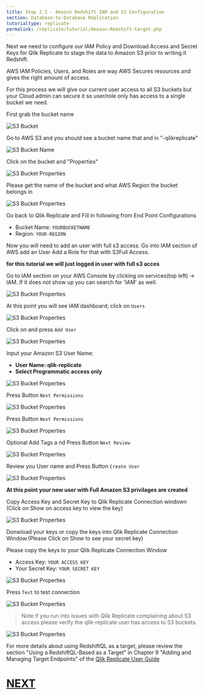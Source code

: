 ```yaml
---
title: Step 2.1 - Amazon Redshift IAM and S3 Configuration 
section: Database-to-Database Replication
tutorialtype: replicate
permalink: /replicate/tutorial/Amazon-Redshift-target.php
---
```


Next we need to configure our IAM Policy and Download Access and Secret Keys for Qlik Replicate to stage the data to Amazon S3 prior to writing it Redshift.

AWS IAM Policies, Users, and Roles are way AWS Secures resources and gives the right amount of access.

For this process we will give our current user access to all S3 buckets but your Cloud admin can secure it so user/role only has access to a single bucket we need.

First grab the bucket name

![S3 Bucket](/images/redshift-s3-1.png)

Go to AWS S3 and you should see a bucket name that and in "-qlikreplicate"

![S3 Bucket Name](/images/redshift-s3-2.png)

Click on the bucket and "Properties"

![S3 Bucket Properties](/images/redshift-s3-3.png)

Please get the name of the bucket and what AWS Region the bucket belongs in

![S3 Bucket Properties](/images/redshift-s3-4.png)

Go back to Qlik Replicate and Fill in following from End Point Configurations

* Bucket Name: `YOURBUCKETNAME`
* Region: `YOUR-REGION`

Now you will need to add an user with full s3 access. 
Go into IAM section of AWS add an User
Add a Role for that with S3Full Access.

__for this tutorial we will just logged in user with full s3 acces__

Go to IAM section on your AWS Console by clicking on services(top left) -> IAM.  If it does not show up you can search for 'IAM' as well.

![S3 Bucket Properties](/images/redshift-s3-5.png)

At this point you will see IAM dashboard; click on `Users`

![S3 Bucket Properties](/images/redshift-s3-6.png)

Click on and press `Add User`

![S3 Bucket Properties](/images/redshift-s3-11.png)

Input your Amazon S3 User Name:

* __User Name: qlik-replicate__
* __Select Programmatic access only__

![S3 Bucket Properties](/images/redshift-s3-12.png)

Press Button `Next Permissions`

![S3 Bucket Properties](/images/redshift-s3-13.png)

Press Button `Next Permissions`

![S3 Bucket Properties](/images/redshift-s3-14.png)

Optional Add Tags a nd Press Button `Next Review`

![S3 Bucket Properties](/images/redshift-s3-16.png)

Review you User name and Press Button `Create User`

![S3 Bucket Properties](/images/redshift-s3-15.png)

**At this point your new user with Full Amazon S3 privilages are created**

Copy Access Key and Secret Key to Qlik Replicate Connection windown 
(Click on Show on access key to view the key)

![S3 Bucket Properties](/images/redshift-s3-17.png)

Donwload your keys or copy the keys into Qlik Replicate Connection Window.(Please Click on Show to see your secret key)

Please copy the keys to your Qlik Replicate Connection Window

* Access Key: `YOUR ACCESS KEY`
* Your Secret Key: `YOUR SECRET KEY`

![S3 Bucket Properties](/images/redshift-s3-4.png)

Press `Test` to test connection

![S3 Bucket Properties](/images/redshift-s3-19.png)

>Note if you run into issues with Qlik Replicate complaining about S3 access please verify the qlik-replicate user has access to S3 buckets.

![S3 Bucket Properties](/images/redshift-s3-18.png)





For more details about using RedshiftQL as a target, please review the section 
"Using a RedshiftQL-Based as a Target" in Chapter 9 "Adding and Managing Target Endpoints" of the
[Qlik Replicate User Guide](/files/Qlik_Replicate_User_Guide.pdf)

 # [NEXT](../redshift-config-task)